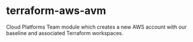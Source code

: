 # terraform-aws-avm
Cloud Platforms Team module which creates a new AWS account with our baseline and associated Terraform workspaces.

